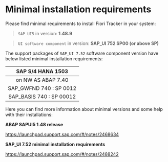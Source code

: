 # Minimal installation requirements

Please find minimal requirements to install Fiori Tracker in your system:

> `SAP UI5` in version: **1.48.9**

> `UI software component` in version: **SAP_UI 752 SP00 (or above SP)**

The support packages of `SAP_UI 7.52` software component version have below listed minimal installation requirements:

|SAP S/4 HANA 1503   	   |
|:------------------------:|
|on NW AS ABAP 7.40  	   |
|SAP_GWFND 740 : SP 0012   |
|SAP_BASIS 740 : SP 00012  |

<!--|SAP S/4 HANA 1503   	   |    SAP S/4 HANA 1511 		   |    SAP S/4 HANA 1610 		    |   SAP S/4 HANA 1709      |
|:------------------------:|:-----------------------------:|:------------------------------:|:------------------------:|
|on NW AS ABAP 7.40  	   |    on NW AS ABAP 7.50 		   |    on NW AS ABAP 7.51 		    |   on NW AS ABAP 7.52     |
|SAP_GWFND 740 : SP 0012   |	SAP_GWFND 750 : SP 0004    |	SAP_GWFND 751 : SP 0000     |	SAP_GWFND 752 : SP 0000|
|SAP_BASIS 740 : SP 00012  |	SAP_BASIS 750 : SP 0004    |	SAP_BASIS 751 : SP 0000 	|	SAP_BASIS 752 : SP 0000|-->


Here you can find more information about minimal versions and some help with their installations:

**ABAP SAPUI5 1.48 release**

https://launchpad.support.sap.com/#/notes/2468634

**SAP_UI 7.52 minimal installation requirements**

https://launchpad.support.sap.com/#/notes/2488242